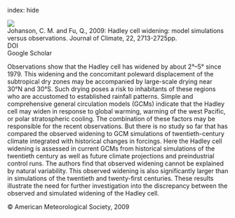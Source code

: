 index: hide

<div class="Citation">
    <div class="Citation-thumb CitationThumb-linked"  data-href="https://doi.org/10.1175/2008jcli2620.1">
      <img src="https://static.claimspace.cloud/climate-study-static/refs/thumbs/10/Johanson_and_Fu_2009-thumb.png" />
    </div>

  <div class="Citation-body">
    <div class="Citation-text">Johanson, C. M. and Fu, Q., 2009: Hadley cell widening: model simulations versus observations. <span class="Article-journal">Journal of Climate, </span><span class="Article-volume">22, </span>2713-2725pp.</div>
    <div class="Citation-links">
      <div class="CitationLink" data-href="https://doi.org/10.1175/2008jcli2620.1">
        <div class="CitationLink-icon CitationLink-Doi"></div>
        <div class="CitationLink-text">DOI</div>
      </div>
      <div class="CitationLink" data-href="https://scholar.google.com/scholar?q=10.1175/2008jcli2620.1">
        <div class="CitationLink-icon CitationLink-Scholar"></div>
        <div class="CitationLink-text">Google Scholar</div>
      </div>
    </div>
  </div>
</div>

Observations show that the Hadley cell has widened by about 2°–5° since 1979. This widening and the concomitant poleward displacement of the subtropical dry zones may be accompanied by large-scale drying near 30°N and 30°S. Such drying poses a risk to inhabitants of these regions who are accustomed to established rainfall patterns. Simple and comprehensive general circulation models (GCMs) indicate that the Hadley cell may widen in response to global warming, warming of the west Pacific, or polar stratospheric cooling. The combination of these factors may be responsible for the recent observations. But there is no study so far that has compared the observed widening to GCM simulations of twentieth-century climate integrated with historical changes in forcings. Here the Hadley cell widening is assessed in current GCMs from historical simulations of the twentieth century as well as future climate projections and preindustrial control runs. The authors find that observed widening cannot be explained by natural variability. This observed widening is also significantly larger than in simulations of the twentieth and twenty-first centuries. These results illustrate the need for further investigation into the discrepancy between the observed and simulated widening of the Hadley cell.

<div class="Citation-copy">
&copy; American Meteorological Society, 2009
</div>
